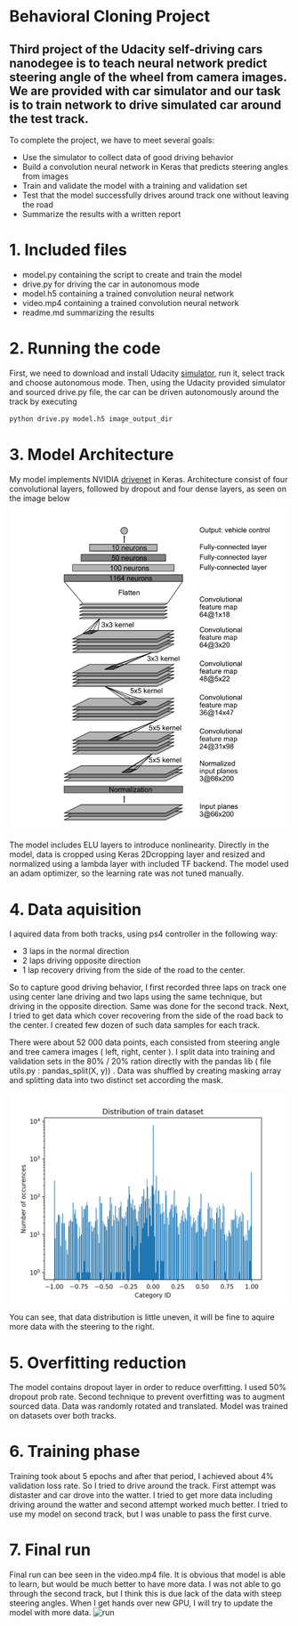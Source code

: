 # Behavioral Cloning Project

Third project of the Udacity self-driving cars nanodegee is to teach neural network predict steering angle of the wheel from camera images.
We are provided with car simulator and our task is to train network to drive simulated car around the test track. 
---
To complete the project, we have to meet several goals:
* Use the simulator to collect data of good driving behavior
* Build a convolution neural network in Keras that predicts steering angles from images
* Train and validate the model with a training and validation set
* Test that the model successfully drives around track one without leaving the road
* Summarize the results with a written report


[//]: # (Image References)

[image1]: ./examples/drivenet.png "Model Visualization"
[image2]: ./examples/stats.png "Train set histogram"
[image3]: ./examples/video.gif "Run video"



# 1. Included files
* model.py containing the script to create and train the model
* drive.py for driving the car in autonomous mode
* model.h5 containing a trained convolution neural network 
* video.mp4 containing a trained convolution neural network 
* readme.md summarizing the results

# 2. Running the code
First, we need to download and install Udacity [simulator](https://github.com/udacity/self-driving-car-sim), run it, select track and choose autonomous mode.
Then, using the Udacity provided simulator and sourced drive.py file, the car can be driven autonomously around the track by executing 
```sh
python drive.py model.h5 image_output_dir
```
# 3. Model Architecture
My model implements NVIDIA [drivenet](https://arxiv.org/pdf/1604.07316.pdf) in Keras. Architecture consist of four convolutional layers, followed by dropout and four dense layers, as seen on the image below ![drivenet][image1]

The model includes ELU layers to introduce nonlinearity. Directly in the model, data is cropped using Keras 2Dcropping layer and resized and normalized using a lambda layer with included TF backend.  The model used an adam optimizer, so the learning rate was not tuned manually.



# 4. Data aquisition

I aquired data from both tracks, using ps4 controller in the following way:

* 3 laps in the normal direction
* 2 laps driving opposite direction
* 1 lap recovery driving from the side of the road to the center. 

So to capture good driving behavior, I first recorded three laps on track one using center lane driving and two laps using the same technique, but driving in the opposite direction. Same was done for the second track. Next, I tried to get data which cover recovering from the side of the road back to the center. I created few dozen of such data samples for each track.

There were about 52 000 data points, each consisted from steering angle and tree camera images ( left, right, center ). I split data into training and validation sets in the 80% / 20% ration directly with the pandas lib ( file utils.py : pandas_split(X, y)) . Data was shuffled by creating masking array and splitting data into two distinct set according the mask.


![stats][image2]


You can see, that data distribution is little uneven, it will be fine to aquire more data with the steering to the right.


# 5. Overfitting reduction
The model contains dropout layer in order to reduce overfitting. I used 50% dropout prob rate. Second technique to prevent overfitting was to augment sourced data. Data was randomly rotated and translated. Model was trained on datasets over both tracks.



# 6. Training phase
Training took about 5 epochs and after that period, I achieved about 4% validation loss rate. So I tried to drive around the track. First attempt was distaster and car drove into the watter. I tried to get more data including driving around the watter and second attempt worked much better. I tried to use my model on second track, but I was unable to pass the first curve.


# 7. Final run 
Final run can bee seen in the video.mp4 file. It is obvious that model is able to learn, but would be much better to have more data. I was not able to go through the second track, but I think this is due lack of the data with steep steering angles. When I get hands over new GPU, I will try to update the model with more data. 
![run][image3]



